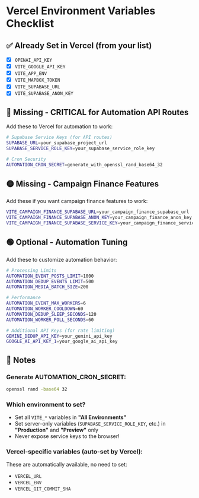 # Vercel Environment Variables Checklist

## ✅ Already Set in Vercel (from your list)
- [x] `OPENAI_API_KEY`
- [x] `VITE_GOOGLE_API_KEY`
- [x] `VITE_APP_ENV`
- [x] `VITE_MAPBOX_TOKEN`
- [x] `VITE_SUPABASE_URL`
- [x] `VITE_SUPABASE_ANON_KEY`

## 🔴 Missing - CRITICAL for Automation API Routes
Add these to Vercel for automation to work:

```bash
# Supabase Service Keys (for API routes)
SUPABASE_URL=your_supabase_project_url
SUPABASE_SERVICE_ROLE_KEY=your_supabase_service_role_key

# Cron Security
AUTOMATION_CRON_SECRET=generate_with_openssl_rand_base64_32
```

## 🟡 Missing - Campaign Finance Features
Add these if you want campaign finance features to work:

```bash
VITE_CAMPAIGN_FINANCE_SUPABASE_URL=your_campaign_finance_supabase_url
VITE_CAMPAIGN_FINANCE_SUPABASE_ANON_KEY=your_campaign_finance_anon_key
VITE_CAMPAIGN_FINANCE_SUPABASE_SERVICE_KEY=your_campaign_finance_service_key
```

## 🟢 Optional - Automation Tuning
Add these to customize automation behavior:

```bash
# Processing Limits
AUTOMATION_EVENT_POSTS_LIMIT=1000
AUTOMATION_DEDUP_EVENTS_LIMIT=500
AUTOMATION_MEDIA_BATCH_SIZE=200

# Performance
AUTOMATION_EVENT_MAX_WORKERS=6
AUTOMATION_WORKER_COOLDOWN=60
AUTOMATION_DEDUP_SLEEP_SECONDS=120
AUTOMATION_WORKER_POLL_SECONDS=60

# Additional API Keys (for rate limiting)
GEMINI_DEDUP_API_KEY=your_gemini_api_key
GOOGLE_AI_API_KEY_1=your_google_ai_api_key
```

## 📝 Notes

### Generate AUTOMATION_CRON_SECRET:
```bash
openssl rand -base64 32
```

### Which environment to set?
- Set all `VITE_*` variables in **"All Environments"**
- Set server-only variables (`SUPABASE_SERVICE_ROLE_KEY`, etc.) in **"Production"** and **"Preview"** only
- Never expose service keys to the browser!

### Vercel-specific variables (auto-set by Vercel):
These are automatically available, no need to set:
- `VERCEL_URL`
- `VERCEL_ENV`
- `VERCEL_GIT_COMMIT_SHA`
